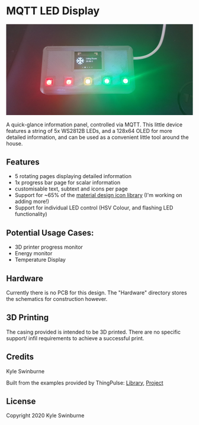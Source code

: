 # MQTT LED Display

![Preview Image](https://github.com/swinbkh/MQTT_LED_Display/blob/main/Images/Page%202.jpg)

A quick-glance information panel, controlled via MQTT.
This little device features a string of 5x WS2812B LEDs, and a 128x64 OLED for more detailed information, and can be used as a convenient little tool around the house. 

## Features
* 5 rotating pages displaying detailed information
* 1x progress bar page for scalar information
* customisable text, subtext and icons per page
* Support for ~65% of the [material design icon library](https://material.io/resources/icons) (I'm working on adding more!)
* Support for individual LED control (HSV Colour, and flashing LED functionality)

## Potential Usage Cases:
* 3D printer progress monitor
* Energy monitor
* Temperature Display

## Hardware
Currently there is no PCB for this design. The "Hardware" directory stores the schematics for construction however.

## 3D Printing
The casing provided is intended to be 3D printed. There are no specific support/ infil requirements to achieve a successful print. 

## Credits
Kyle Swinburne

Built from the examples provided by ThingPulse: [Library](https://github.com/ThingPulse/esp8266-oled-ssd1306), [Project](https://github.com/ThingPulse/esp8266-weather-station)

## License
Copyright 2020 Kyle Swinburne

